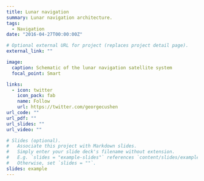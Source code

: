 ```yaml
---
title: Lunar navigation
summary: Lunar navigation architecture.
tags:
  - Navigation
date: "2016-04-27T00:00:00Z"

# Optional external URL for project (replaces project detail page).
external_link: ""

image:
  caption: Schematic of the lunar navigation satellite system
  focal_point: Smart

links:
  - icon: twitter
    icon_pack: fab
    name: Follow
    url: https://twitter.com/georgecushen
url_code: ""
url_pdf: ""
url_slides: ""
url_video: ""

# Slides (optional).
#   Associate this project with Markdown slides.
#   Simply enter your slide deck's filename without extension.
#   E.g. `slides = "example-slides"` references `content/slides/example-slides.md`.
#   Otherwise, set `slides = ""`.
slides: example
---
```


